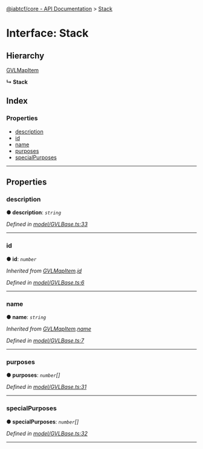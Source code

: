 [@iabtcf/core - API Documentation](../README.md) > [Stack](../interfaces/stack.md)

# Interface: Stack

## Hierarchy

 [GVLMapItem](gvlmapitem.md)

**↳ Stack**

## Index

### Properties

* [description](stack.md#description)
* [id](stack.md#id)
* [name](stack.md#name)
* [purposes](stack.md#purposes)
* [specialPurposes](stack.md#specialpurposes)

---

## Properties

<a id="description"></a>

###  description

**● description**: *`string`*

*Defined in [model/GVLBase.ts:33](https://github.com/chrispaterson/iabtcf-es/blob/1a74f01/modules/core/src/model/GVLBase.ts#L33)*

___
<a id="id"></a>

###  id

**● id**: *`number`*

*Inherited from [GVLMapItem](gvlmapitem.md).[id](gvlmapitem.md#id)*

*Defined in [model/GVLBase.ts:6](https://github.com/chrispaterson/iabtcf-es/blob/1a74f01/modules/core/src/model/GVLBase.ts#L6)*

___
<a id="name"></a>

###  name

**● name**: *`string`*

*Inherited from [GVLMapItem](gvlmapitem.md).[name](gvlmapitem.md#name)*

*Defined in [model/GVLBase.ts:7](https://github.com/chrispaterson/iabtcf-es/blob/1a74f01/modules/core/src/model/GVLBase.ts#L7)*

___
<a id="purposes"></a>

###  purposes

**● purposes**: *`number`[]*

*Defined in [model/GVLBase.ts:31](https://github.com/chrispaterson/iabtcf-es/blob/1a74f01/modules/core/src/model/GVLBase.ts#L31)*

___
<a id="specialpurposes"></a>

###  specialPurposes

**● specialPurposes**: *`number`[]*

*Defined in [model/GVLBase.ts:32](https://github.com/chrispaterson/iabtcf-es/blob/1a74f01/modules/core/src/model/GVLBase.ts#L32)*

___


